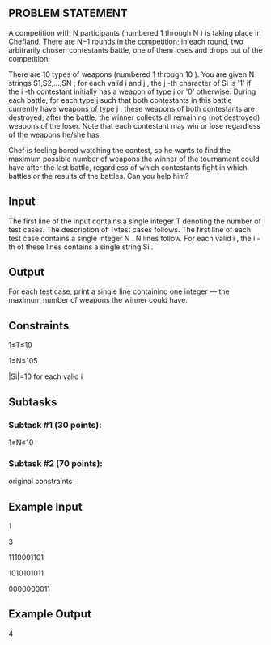 ## PROBLEM STATEMENT 
A competition with N participants (numbered 1 through N ) is taking place in Chefland. There are N−1 rounds in the competition; in each round, two arbitrarily chosen contestants battle, one of them loses and drops out of the competition.

There are 10 types of weapons (numbered 1 through 10 ). You are given N
strings S1,S2,…,SN ; for each valid i and j , the j -th character of Si 
is '1' if the i -th contestant initially has a weapon of type j or '0' 
otherwise. During each battle, for each type j such that both contestants 
in this battle currently have weapons of type j , these weapons of both
contestants are destroyed; after the battle, the winner collects all 
remaining (not destroyed) weapons of the loser. Note that each contestant
may win or lose regardless of the weapons he/she has.

Chef is feeling bored watching the contest, so he wants to find the maximum 
possible number of weapons the winner of the tournament could have after the
last battle, regardless of which contestants fight in which battles or the 
results of the battles. Can you help him?

## Input
The first line of the input contains a single integer T denoting the number
of test cases. The description of Tvtest cases follows.
The first line of each test case contains a single integer N .
N lines follow. For each valid i , the i -th of these lines contains a single
string Si .

## Output
For each test case, print a single line containing one integer ― the maximum number 
of weapons the winner could have.

## Constraints
1≤T≤10

1≤N≤105

|Si|=10 for each valid i

## Subtasks

### Subtask #1 (30 points): 
1≤N≤10

### Subtask #2 (70 points): 
original constraints

## Example Input
1

3

1110001101

1010101011

0000000011

## Example Output
4
